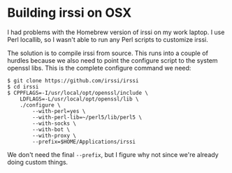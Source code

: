 # Building irssi on OSX

I had problems with the Homebrew version of irssi on my work laptop. I use Perl
locallib, so I wasn't able to run any Perl scripts to customize irssi.

The solution is to compile irssi from source. This runs into a couple of
hurdles because we also need to point the configure script to the system
openssl libs. This is the complete configure command we need:

    $ git clone https://github.com/irssi/irssi
    $ cd irssi
    $ CPPFLAGS=-I/usr/local/opt/openssl/include \
        LDFLAGS=-L/usr/local/opt/openssl/lib \
        ./configure \
            --with-perl=yes \
            --with-perl-lib=~/perl5/lib/perl5 \
            --with-socks \
            --with-bot \
            --with-proxy \
            --prefix=$HOME/Applications/irssi

We don't need the final `--prefix`, but I figure why not since we're already
doing custom things.
